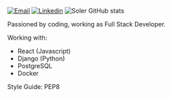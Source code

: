 [![Email](https://img.shields.io/badge/Microsoft_Outlook-0078D4?style=for-the-badge&logo=microsoft-outlook&logoColor=white)](leonardo-leoss@hotmail.com)
[![Linkedin](https://img.shields.io/badge/LinkedIn-0077B5?style=for-the-badge&logo=linkedin&logoColor=white)](https://www.linkedin.com/in/leonardo-morelli-santos-44978b12a/)
![Soler GitHub stats](https://github-readme-stats.vercel.app/api?username=leonardosoler&theme=dracula)



Passioned by coding, working as Full Stack Developer.

Working with:
- React (Javascript)
- Django (Python)
- PostgreSQL
- Docker

Style Guide: PEP8
